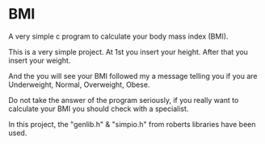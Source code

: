 # BMI
A very simple c program to calculate your body mass index (BMI).

This is a very simple project. At 1st you insert your height. After that you insert your weight.

And the you will see your BMI followed my a message telling you if you are 
Underweight, Normal, Overweight, Obese.

Do not take the answer of the program seriously, if you really want to calculate your BMI you should check with a specialist.

In this project, the "genlib.h" & "simpio.h" from roberts libraries have been used.
